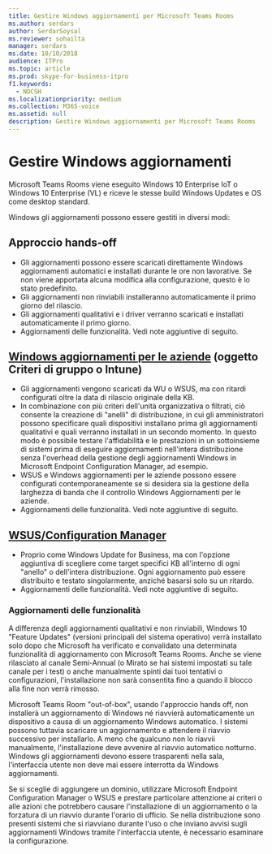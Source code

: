 ```yaml
---
title: Gestire Windows aggiornamenti per Microsoft Teams Rooms
ms.author: serdars
author: SerdarSoysal
ms.reviewer: sohailta
manager: serdars
ms.date: 10/10/2018
audience: ITPro
ms.topic: article
ms.prod: skype-for-business-itpro
f1.keywords:
  - NOCSH
ms.localizationpriority: medium
ms.collection: M365-voice
ms.assetid: null
description: Gestire Windows aggiornamenti per Microsoft Teams Rooms
---
```


# <a name="manage-windows-updates"></a>Gestire Windows aggiornamenti

Microsoft Teams Rooms viene eseguito Windows 10 Enterprise IoT o Windows 10 Enterprise (VL) e riceve le stesse build Windows Updates e OS come desktop standard.

Windows gli aggiornamenti possono essere gestiti in diversi modi:

## <a name="hands-off-approach"></a>Approccio hands-off 
- Gli aggiornamenti possono essere scaricati direttamente Windows aggiornamenti automatici e installati durante le ore non lavorative. Se non viene apportata alcuna modifica alla configurazione, questo è lo stato predefinito.
- Gli aggiornamenti non rinviabili installeranno automaticamente il primo giorno del rilascio. 
- Gli aggiornamenti qualitativi e i driver verranno scaricati e installati automaticamente il primo giorno. 
- Aggiornamenti delle funzionalità. Vedi note aggiuntive di seguito. 

## <a name="windows-updates-for-business-gpo-or-intune"></a>[Windows aggiornamenti per le aziende](/windows/deployment/update/waas-manage-updates-wufb) (oggetto Criteri di gruppo o Intune)   
- Gli aggiornamenti vengono scaricati da WU o WSUS, ma con ritardi configurati oltre la data di rilascio originale della KB. 
- In combinazione con più criteri dell'unità organizzativa o filtrati, ciò consente la creazione di "anelli" di distribuzione, in cui gli amministratori possono specificare quali dispositivi installano prima gli aggiornamenti qualitativi e quali verranno installati in un secondo momento. In questo modo è possibile testare l'affidabilità e le prestazioni in un sottoinsieme di sistemi prima di eseguire aggiornamenti nell'intera distribuzione senza l'overhead della gestione degli aggiornamenti Windows in Microsoft Endpoint Configuration Manager, ad esempio.
- WSUS e Windows aggiornamenti per le aziende possono essere configurati contemporaneamente se si desidera sia la gestione della larghezza di banda che il controllo Windows Aggiornamenti per le aziende.[](/windows/deployment/update/waas-integrate-wufb)
- Aggiornamenti delle funzionalità. Vedi note aggiuntive di seguito.

## <a name="wsusconfiguration-manager"></a>[WSUS/Configuration Manager](/windows/deployment/update/waas-manage-updates-configuration-manager)
- Proprio come Windows Update for Business, ma con l'opzione aggiuntiva di scegliere come target specifici KB all'interno di ogni "anello" o dell'intera distribuzione. Ogni aggiornamento può essere distribuito e testato singolarmente, anziché basarsi solo su un ritardo. 
- Aggiornamenti delle funzionalità. Vedi note aggiuntive di seguito.


### <a name="feature-updates"></a>Aggiornamenti delle funzionalità

A differenza degli aggiornamenti qualitativi e non rinviabili, Windows 10 "Feature Updates" (versioni principali del sistema operativo) verrà installato solo dopo che Microsoft ha verificato e convalidato una determinata funzionalità di aggiornamento con Microsoft Teams Rooms. Anche se viene rilasciato al canale Semi-Annual (o Mirato se hai sistemi impostati su tale canale per i test) o anche manualmente spinti dai tuoi tentativi o configurazioni, l'installazione non sarà consentita fino a quando il blocco alla fine non verrà rimosso.

Microsoft Teams Room "out-of-box", usando l'approccio hands off, non installerà un aggiornamento di Windows né riavvierà automaticamente un dispositivo a causa di un aggiornamento Windows automatico. I sistemi possono tuttavia scaricare un aggiornamento e attendere il riavvio successivo per installarlo. A meno che qualcuno non lo riavvii manualmente, l'installazione deve avvenire al riavvio automatico notturno. Windows gli aggiornamenti devono essere trasparenti nella sala, l'interfaccia utente non deve mai essere interrotta da Windows aggiornamenti.

Se si sceglie di aggiungere un dominio, utilizzare Microsoft Endpoint Configuration Manager o WSUS e prestare particolare attenzione ai criteri o alle azioni che potrebbero causare l'installazione di un aggiornamento o la forzatura di un riavvio durante l'orario di ufficio. Se nella distribuzione sono presenti sistemi che si riavviano durante l'uso o che inviano avvisi sugli aggiornamenti Windows tramite l'interfaccia utente, è necessario esaminare la configurazione.
